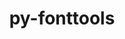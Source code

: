 ---
title: "py-fonttools"
layout: cache
categories: [package, develop-2023-10-01]
meta: {"versions": ["4.39.4"], "compilers": ["apple-clang@=14.0.0", "gcc@=11.1.0", "gcc@=11.3.0", "gcc@=7.5.0", "oneapi@=2023.2.0"], "oss": ["ubuntu18.04", "ubuntu20.04", "ubuntu22.04", "ventura"], "platforms": ["darwin", "linux"], "targets": ["aarch64", "ppc64le", "x86_64", "x86_64_v3"], "stacks": ["data-vis-sdk", "e4s", "e4s-oneapi", "e4s-power", "ml-darwin-aarch64-mps", "ml-linux-x86_64-cpu", "ml-linux-x86_64-cuda", "radiuss", "root"], "num_specs": 8, "num_specs_by_stack": {"root": 8, "ml-darwin-aarch64-mps": 1, "e4s": 1, "radiuss": 1, "e4s-power": 1, "e4s-oneapi": 1, "data-vis-sdk": 2, "ml-linux-x86_64-cuda": 1, "ml-linux-x86_64-cpu": 1}}
spec_details: [{"hash": "a5mwxi5mmofovrgyvvdgp3ebfe6dqfnb", "compiler": "apple-clang@=14.0.0", "versions": ["4.39.4"], "os": "ventura", "platform": "darwin", "target": "aarch64", "variants": ["build_system=python_pip"], "stacks": ["root", "ml-darwin-aarch64-mps"], "size": "-", "tarball": "https://binaries.spack.io/develop-2023-10-01/build_cache/darwin-ventura-aarch64/apple-clang-14.0.0/py-fonttools-4.39.4/darwin-ventura-aarch64-apple-clang-14.0.0-py-fonttools-4.39.4-a5mwxi5mmofovrgyvvdgp3ebfe6dqfnb.spack"}, {"hash": "d5ize2coutrhwcirzntvozzbxntjb2bn", "compiler": "gcc@=11.1.0", "versions": ["4.39.4"], "os": "ubuntu20.04", "platform": "linux", "target": "x86_64_v3", "variants": ["build_system=python_pip"], "stacks": ["root", "e4s"], "size": "-", "tarball": "https://binaries.spack.io/develop-2023-10-01/build_cache/linux-ubuntu20.04-x86_64_v3/gcc-11.1.0/py-fonttools-4.39.4/linux-ubuntu20.04-x86_64_v3-gcc-11.1.0-py-fonttools-4.39.4-d5ize2coutrhwcirzntvozzbxntjb2bn.spack"}, {"hash": "cvl72slgvnusov3ss4oiulohbgspwvnn", "compiler": "gcc@=7.5.0", "versions": ["4.39.4"], "os": "ubuntu18.04", "platform": "linux", "target": "x86_64_v3", "variants": ["build_system=python_pip"], "stacks": ["radiuss", "root"], "size": "-", "tarball": "https://binaries.spack.io/develop-2023-10-01/build_cache/linux-ubuntu18.04-x86_64_v3/gcc-7.5.0/py-fonttools-4.39.4/linux-ubuntu18.04-x86_64_v3-gcc-7.5.0-py-fonttools-4.39.4-cvl72slgvnusov3ss4oiulohbgspwvnn.spack"}, {"hash": "rrggfwwakq334hhede3ypi2k7yjztj3z", "compiler": "gcc@=11.1.0", "versions": ["4.39.4"], "os": "ubuntu20.04", "platform": "linux", "target": "ppc64le", "variants": ["build_system=python_pip"], "stacks": ["root", "e4s-power"], "size": "-", "tarball": "https://binaries.spack.io/develop-2023-10-01/build_cache/linux-ubuntu20.04-ppc64le/gcc-11.1.0/py-fonttools-4.39.4/linux-ubuntu20.04-ppc64le-gcc-11.1.0-py-fonttools-4.39.4-rrggfwwakq334hhede3ypi2k7yjztj3z.spack"}, {"hash": "ulx4yfjvsvm73bdo5zt7ioivxkts4ss3", "compiler": "oneapi@=2023.2.0", "versions": ["4.39.4"], "os": "ubuntu20.04", "platform": "linux", "target": "x86_64", "variants": ["build_system=python_pip"], "stacks": ["root", "e4s-oneapi"], "size": "-", "tarball": "https://binaries.spack.io/develop-2023-10-01/build_cache/linux-ubuntu20.04-x86_64/oneapi-2023.2.0/py-fonttools-4.39.4/linux-ubuntu20.04-x86_64-oneapi-2023.2.0-py-fonttools-4.39.4-ulx4yfjvsvm73bdo5zt7ioivxkts4ss3.spack"}, {"hash": "jxgslbtewpfuj4nsmtzbdi7r4bfulov4", "compiler": "gcc@=11.1.0", "versions": ["4.39.4"], "os": "ubuntu20.04", "platform": "linux", "target": "x86_64_v3", "variants": ["build_system=python_pip"], "stacks": ["data-vis-sdk", "root"], "size": "-", "tarball": "https://binaries.spack.io/develop-2023-10-01/build_cache/linux-ubuntu20.04-x86_64_v3/gcc-11.1.0/py-fonttools-4.39.4/linux-ubuntu20.04-x86_64_v3-gcc-11.1.0-py-fonttools-4.39.4-jxgslbtewpfuj4nsmtzbdi7r4bfulov4.spack"}, {"hash": "yr57vo4x4ckbuo5tgrafcksuqitx3r5x", "compiler": "gcc@=11.1.0", "versions": ["4.39.4"], "os": "ubuntu20.04", "platform": "linux", "target": "x86_64_v3", "variants": ["build_system=python_pip"], "stacks": ["data-vis-sdk", "root"], "size": "-", "tarball": "https://binaries.spack.io/develop-2023-10-01/build_cache/linux-ubuntu20.04-x86_64_v3/gcc-11.1.0/py-fonttools-4.39.4/linux-ubuntu20.04-x86_64_v3-gcc-11.1.0-py-fonttools-4.39.4-yr57vo4x4ckbuo5tgrafcksuqitx3r5x.spack"}, {"hash": "mu6rk54fb4haxdnu2blhlfkq2vzjdgft", "compiler": "gcc@=11.3.0", "versions": ["4.39.4"], "os": "ubuntu22.04", "platform": "linux", "target": "x86_64_v3", "variants": ["build_system=python_pip"], "stacks": ["ml-linux-x86_64-cuda", "root", "ml-linux-x86_64-cpu"], "size": "-", "tarball": "https://binaries.spack.io/develop-2023-10-01/build_cache/linux-ubuntu22.04-x86_64_v3/gcc-11.3.0/py-fonttools-4.39.4/linux-ubuntu22.04-x86_64_v3-gcc-11.3.0-py-fonttools-4.39.4-mu6rk54fb4haxdnu2blhlfkq2vzjdgft.spack"}]
---